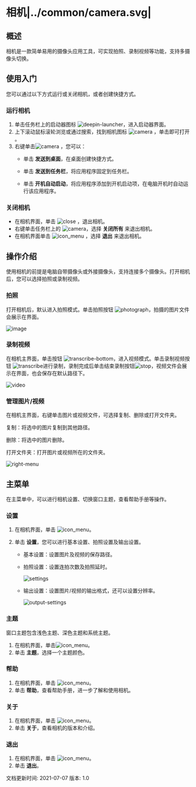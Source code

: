 # 相机|../common/camera.svg|

## 概述

相机是一款简单易用的摄像头应用工具，可实现拍照、录制视频等功能，支持多摄像头切换。

## 使用入门

您可以通过以下方式运行或关闭相机，或者创建快捷方式。

### 运行相机

1. 单击任务栏上的启动器图标 ![deepin-launcher](icon/deepin-launcher.svg)，进入启动器界面。
2. 上下滚动鼠标滚轮浏览或通过搜索，找到相机图标 ![camera](icon/camera.svg) ，单击即可打开  。
3. 右键单击![camera](icon/camera.svg) ，您可以：
   - 单击 **发送到桌面**，在桌面创建快捷方式。

   - 单击 **发送到任务栏**，将应用程序固定到任务栏。

   - 单击 **开机自动启动**，将应用程序添加到开机启动项，在电脑开机时自动运行该应用程序。

### 关闭相机

- 在相机界面，单击  ![close](icon/close.svg) ，退出相机。
- 右键单击任务栏上的 ![camera](icon/camera.svg)，选择 **关闭所有** 来退出相机。
- 在相机界面单击 ![icon_menu](icon/icon_menu.svg) ，选择 **退出** 来退出相机。

## 操作介绍
使用相机的前提是电脑自带摄像头或外接摄像头，支持连接多个摄像头。打开相机后，您可以选择拍照或录制视频。

### 拍照

打开相机后，默认进入拍照模式。单击拍照按钮 ![photograph](icon/photograph.svg)，拍摄的图片文件会展示在界面。

![image](jpg/image.png)


### 录制视频 

在相机主界面，单击按钮 ![transcribe-bottom](icon/transcribe-bottom.svg)，进入视频模式。单击录制视频按钮 ![transcribe](icon/transcribe.svg)进行录制，录制完成后单击结束录制按钮![stop](icon/stop.svg)，视频文件会展示在界面，也会保存在默认路径下。

![video](jpg/video.png)

### 管理图片/视频

在相机主界面，右键单击图片或视频文件，可选择复制、删除或打开文件夹。

复制：将选中的图片复制到其他路径。

删除：将选中的图片删除。

打开文件夹：打开图片或视频所在的文件夹。

![right-menu](jpg/right-menu.png)

## 主菜单

在主菜单中，可以进行相机设置、切换窗口主题，查看帮助手册等操作。

### 设置

1. 在相机界面，单击 ![icon_menu](icon/icon_menu.svg)。

2. 单击 **设置**，您可以进行基本设置、拍照设置及输出设置。

   - 基本设置：设置图片及视频的保存路径。

   - 拍照设置：设置连拍次数及拍照延时。

     ![settings](jpg/settings.png)

   - 输出设置：设置图片/视频的输出格式，还可以设置分辨率。

     ![output-settings](jpg/output-settings.png)

### 主题

窗口主题包含浅色主题、深色主题和系统主题。

1. 在相机界面，单击![icon_menu](icon/icon_menu.svg)。
2. 单击 **主题**，选择一个主题颜色。


### 帮助

1. 在相机界面，单击 ![icon_menu](icon/icon_menu.svg)。
2. 单击 **帮助**，查看帮助手册，进一步了解和使用相机。


### 关于

1. 在相机界面，单击 ![icon_menu](icon/icon_menu.svg)。
2. 单击 **关于**，查看相机的版本和介绍。

### 退出

1. 在相机界面，单击 ![icon_menu](icon/icon_menu.svg)。
2. 单击 **退出**。


<div class="version-info"><span>文档更新时间: 2021-07-07</span><span> 版本: 1.0</span></div>